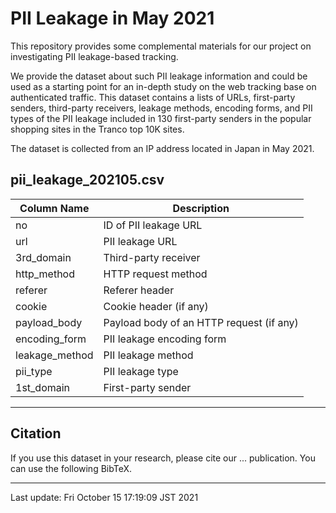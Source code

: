 # PII Leakage in May 2021
This repository provides some complemental materials for our project on investigating PII leakage-based tracking.

We  provide the dataset about such PII leakage information 
and could be used as a starting point for an in-depth study 
on the web tracking base on authenticated traffic.
This dataset contains a lists of URLs,  first-party senders, third-party receivers,
leakage methods, encoding forms, and PII types
of the PII leakage included in 130 first-party senders in the popular shopping sites in the Tranco top 10K sites.
 
The dataset is collected from an IP address located in Japan in May 2021.

## pii_leakage_202105.csv
| Column Name   | Description                             |
| -----------   | -----------                             |  
|no             |ID of PII leakage URL                    |
|url            |PII leakage URL                          |
|3rd_domain     |Third-party receiver                     |
|http_method    |HTTP request method                      |
|referer        |Referer header                           |      
|cookie         |Cookie header (if any)                   |
|payload_body   |Payload body of an HTTP request (if any) |
|encoding_form  |PII leakage encoding form                |
|leakage_method |PII leakage method                       |
|pii_type       |PII leakage type                         |
|1st_domain     |First-party sender                       | 


***
## Citation
If you use this dataset in your research, please cite our ... publication. You can use the following BibTeX.

***
Last update: Fri October 15 17:19:09 JST 2021

